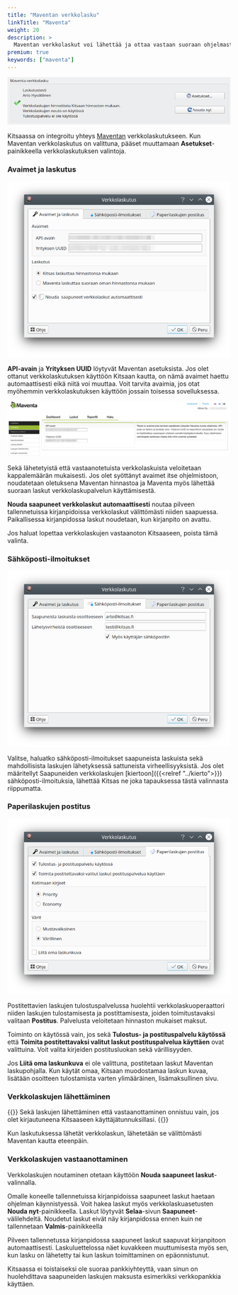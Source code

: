 ```yaml
---
title: "Maventan verkkolasku"
linkTitle: "Maventa"
weight: 20
description: >
  Maventan verkkolaskut voi lähettää ja ottaa vastaan suoraan ohjelmasta
premium: true
keywords: ["maventa"]
---
```


![](/img/fi/asetukset/verkkolaskut/valmiina.png)

Kitsaassa on integroitu yhteys [Maventan](https://maventa.com) verkkolaskutukseen. Kun Maventan verkkolaskutus on valittuna, pääset muuttamaan **Asetukset**-painikkeella verkkolaskutuksen valintoja.

### Avaimet ja laskutus

![](/img/fi/asetukset/verkkolaskut/maventa1.png)

**API-avain** ja **Yrityksen UUID** löytyvät Maventan asetuksista. Jos olet ottanut verkkolaskutuksen käyttöön Kitsaan kautta, on nämä avaimet haettu automaattisesti eikä niitä voi muuttaa. Voit tarvita avaimia, jos otat myöhemmin verkkolaskutuksen käyttöön jossain toisessa sovelluksessa.

![](/img/fi/asetukset/verkkolaskut/maventaruutu.png)

Sekä lähetetyistä että vastaanotetuista verkkolaskuista veloitetaan kappalemäärän mukaisesti. Jos olet syöttänyt avaimet itse ohjelmistoon, noudatetaan oletuksena Maventan hinnastoa ja Maventa myös lähettää suoraan laskut verkkolaskupalvelun käyttämisestä.

**Nouda saapuneet verkkolaskut automaattisesti** noutaa pilveen tallennetuissa kirjanpidoissa verkkolaskut välittömästi niiden saapuessa. Paikallisessa kirjanpidossa laskut noudetaan, kun kirjanpito on avattu.

Jos haluat lopettaa verkkolaskujen vastaanoton Kitsaaseen, poista tämä valinta.

### Sähköposti-ilmoitukset

![](/img/fi/asetukset/verkkolaskut/maventa2.png)

Valitse, haluatko sähköposti-ilmoitukset saapuneista laskuista sekä mahdollisista laskujen lähetyksessä sattuneista virheellisyyksistä. Jos olet määritellyt Saapuneiden verkkolaskujen [kiertoon]({{<relref "../kierto">}}) sähköposti-ilmoituksia, lähettää Kitsas ne joka tapauksessa tästä valinnasta riippumatta.


### Paperilaskujen postitus

![](/img/fi/asetukset/verkkolaskut/maventa3.png)

Postitettavien laskujen tulostuspalvelussa huolehtii verkkolaskuoperaattori niiden laskujen tulostamisesta ja postittamisesta, joiden toimitustavaksi valitaan **Postitus**. Palvelusta veloitetaan hinnaston mukaiset maksut.

Toiminto on käytössä vain, jos sekä **Tulostus- ja postituspalvelu käytössä** että **Toimita postitettavaksi valitut laskut postituspalvelua käyttäen** ovat valittuina. Voit valita kirjeiden postitusluokan sekä värillisyyden.

Jos **Liitä oma laskunkuva** ei ole valittuna, postitetaan laskut Maventan laskupohjalla. Kun käytät omaa, Kitsaan muodostamaa laskun kuvaa, lisätään osoitteen tulostamista varten ylimääräinen, lisämaksullinen sivu.

### Verkkolaskujen lähettäminen

{{<alert title="Kirjautuminen vaaditaan">}}
Sekä laskujen lähettäminen että vastaanottaminen onnistuu vain, jos olet kirjautuneena Kitsaaseen käyttäjätunnuksillasi.
{{</alert>}}

Kun laskutuksessa lähetät verkkolaskun, lähetetään se välittömästi Maventan kautta eteenpäin.

### Verkkolaskujen vastaanottaminen

Verkkolaskujen noutaminen otetaan käyttöön **Nouda saapuneet laskut**-valinnalla.

Omalle koneelle tallennetuissa kirjanpidoissa saapuneet laskut haetaan ohjelman käynnistyessä. Voit hakea laskut myös verkkolaskuasetusten **Nouda nyt**-painikkeella. Laskut löytyvät **Selaa**-sivun **Saapuneet**-välilehdeltä. Noudetut laskut eivät näy kirjanpidossa ennen kuin ne tallennetaan **Valmis**-painikkeella

Pilveen tallennetussa kirjanpidossa saapuneet laskut saapuvat kirjanpitoon automaattisesti. Laskuluettelossa näet kuvakkeen muuttumisesta myös sen, kun lasku on lähetetty tai kun laskun toimittaminen on epäonnistunut.

Kitsaassa ei toistaiseksi ole suoraa pankkiyhteyttä, vaan sinun on huolehdittava saapuneiden laskujen maksusta esimerkiksi verkkopankkia käyttäen.
